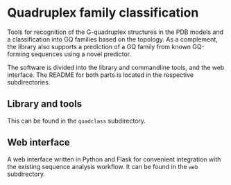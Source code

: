 # Quadruplex family classification

Tools for recognition of the G-quadruplex structures in the PDB models and a
classification into GQ families based on the topology. As a complement, the library also
supports a prediction of a GQ family from known GQ-forming sequences using a novel predictor.

The software is divided into the library and commandline tools, and the web interface.
The README for both parts is located in the respective subdirectories.

## Library and tools

This can be found in the `quadclass` subdirectory.

## Web interface

A web interface written in Python and Flask for convenient integration with the existing
sequence analysis workflow. It can be found in the `web` subdirectory.
